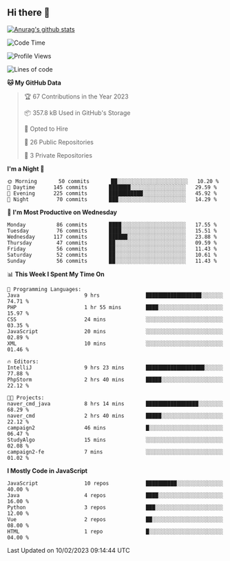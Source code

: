 ## Hi there 👋

[![Anurag's github stats](https://github-readme-stats.vercel.app/api?username=Songwonseok)](https://github.com/anuraghazra/github-readme-stats)



<!--START_SECTION:waka-->
![Code Time](http://img.shields.io/badge/Code%20Time-2%2C055%20hrs-blue)

![Profile Views](http://img.shields.io/badge/Profile%20Views-3-blue)

![Lines of code](https://img.shields.io/badge/From%20Hello%20World%20I%27ve%20Written-3%20Million%20lines%20of%20code-blue)

**🐱 My GitHub Data** 

> 🏆 67 Contributions in the Year 2023
 > 
> 📦 357.8 kB Used in GitHub's Storage 
 > 
> 💼 Opted to Hire
 > 
> 📜 26 Public Repositories 
 > 
> 🔑 3 Private Repositories  
 > 
**I'm a Night 🦉** 

```text
🌞 Morning       50 commits       ██░░░░░░░░░░░░░░░░░░░░░░░   10.20 % 
🌆 Daytime      145 commits       ███████░░░░░░░░░░░░░░░░░░   29.59 % 
🌃 Evening      225 commits       ███████████░░░░░░░░░░░░░░   45.92 % 
🌙 Night         70 commits       ███░░░░░░░░░░░░░░░░░░░░░░   14.29 % 

```
📅 **I'm Most Productive on Wednesday** 

```text
Monday          86 commits       ████░░░░░░░░░░░░░░░░░░░░░   17.55 % 
Tuesday         76 commits       ████░░░░░░░░░░░░░░░░░░░░░   15.51 % 
Wednesday      117 commits       ██████░░░░░░░░░░░░░░░░░░░   23.88 % 
Thursday        47 commits       ██░░░░░░░░░░░░░░░░░░░░░░░   09.59 % 
Friday          56 commits       ██░░░░░░░░░░░░░░░░░░░░░░░   11.43 % 
Saturday        52 commits       ██░░░░░░░░░░░░░░░░░░░░░░░   10.61 % 
Sunday          56 commits       ██░░░░░░░░░░░░░░░░░░░░░░░   11.43 % 

```


📊 **This Week I Spent My Time On** 

```text
💬 Programming Languages: 
Java                     9 hrs               ██████████████████░░░░░░░   74.71 % 
PHP                      1 hr 55 mins        ████░░░░░░░░░░░░░░░░░░░░░   15.97 % 
CSS                      24 mins             ░░░░░░░░░░░░░░░░░░░░░░░░░   03.35 % 
JavaScript               20 mins             ░░░░░░░░░░░░░░░░░░░░░░░░░   02.89 % 
XML                      10 mins             ░░░░░░░░░░░░░░░░░░░░░░░░░   01.46 % 

🔥 Editors: 
IntelliJ                 9 hrs 23 mins       ███████████████████░░░░░░   77.88 % 
PhpStorm                 2 hrs 40 mins       █████░░░░░░░░░░░░░░░░░░░░   22.12 % 

🐱‍💻 Projects: 
naver_cmd_java           8 hrs 14 mins       █████████████████░░░░░░░░   68.29 % 
naver_cmd                2 hrs 40 mins       █████░░░░░░░░░░░░░░░░░░░░   22.12 % 
campaign2                46 mins             █░░░░░░░░░░░░░░░░░░░░░░░░   06.47 % 
StudyAlgo                15 mins             ░░░░░░░░░░░░░░░░░░░░░░░░░   02.08 % 
campaign2-fe             7 mins              ░░░░░░░░░░░░░░░░░░░░░░░░░   01.02 % 

```

**I Mostly Code in JavaScript** 

```text
JavaScript               10 repos            ██████████░░░░░░░░░░░░░░░   40.00 % 
Java                     4 repos             ████░░░░░░░░░░░░░░░░░░░░░   16.00 % 
Python                   3 repos             ███░░░░░░░░░░░░░░░░░░░░░░   12.00 % 
Vue                      2 repos             ██░░░░░░░░░░░░░░░░░░░░░░░   08.00 % 
HTML                     1 repo              █░░░░░░░░░░░░░░░░░░░░░░░░   04.00 % 

```



 Last Updated on 10/02/2023 09:14:44 UTC
<!--END_SECTION:waka-->
